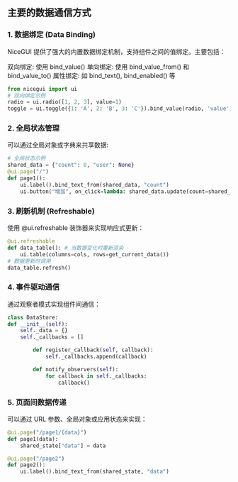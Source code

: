 ## 主要的数据通信方式

### 1. 数据绑定 (Data Binding)

NiceGUI 提供了强大的内置数据绑定机制，支持组件之间的值绑定。主要包括：

双向绑定: 使用 bind_value()
单向绑定: 使用 bind_value_from() 和 bind_value_to()
属性绑定: 如 bind_text(), bind_enabled() 等

```python
from nicegui import ui
# 双向绑定示例
radio = ui.radio([1, 2, 3], value=1)
toggle = ui.toggle({1: 'A', 2: 'B', 3: 'C'}).bind_value(radio, 'value')
```

### 2. 全局状态管理

可以通过全局对象或字典来共享数据:

```python
# 全局状态示例
shared_data = {"count": 0, "user": None}
@ui.page("/")
def page1():
    ui.label().bind_text_from(shared_data, "count")
    ui.button("增加", on_click=lambda: shared_data.update(count=shared_data["count"]+1))
```

### 3. 刷新机制 (Refreshable)

使用 @ui.refreshable 装饰器来实现响应式更新：

```python
@ui.refreshable
def data_table(): # 当数据变化时重新渲染
    ui.table(columns=cols, rows=get_current_data())
# 数据更新时调用
data_table.refresh()
```

### 4. 事件驱动通信

通过观察者模式实现组件间通信：

```py
class DataStore:
def __init__(self):
    self._data = {}
    self._callbacks = []

        def register_callback(self, callback):
            self._callbacks.append(callback)

        def notify_observers(self):
            for callback in self._callbacks:
                callback()
```

### 5. 页面间数据传递

可以通过 URL 参数、全局对象或应用状态来实现：

```python
@ui.page("/page1/{data}")
def page1(data):
    shared_state["data"] = data

@ui.page("/page2")
def page2():
    ui.label().bind_text_from(shared_state, "data")
```
